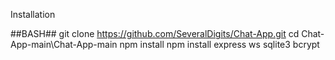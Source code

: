 Installation

##BASH##
git clone https://github.com/SeveralDigits/Chat-App.git
cd Chat-App-main\Chat-App-main
npm install
npm install express ws sqlite3 bcrypt
